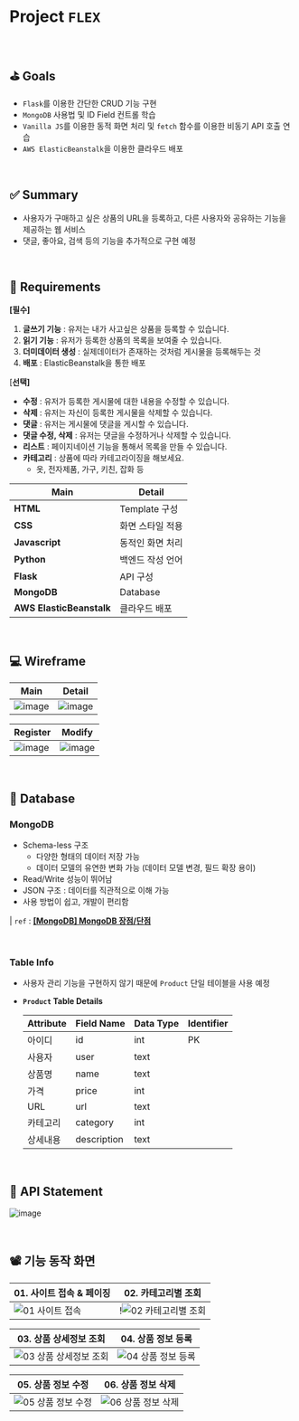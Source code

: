 # Project `FLEX`

<br>

## ⛳ Goals

- `Flask`를 이용한 간단한 CRUD 기능 구현
- `MongoDB` 사용법 및 ID Field 컨트롤 학습
- `Vanilla JS`를 이용한 동적 화면 처리 및 `fetch` 함수를 이용한 비동기 API 호출 연습
- `AWS ElasticBeanstalk`을 이용한 클라우드 배포

<br>

## ✅ Summary

- 사용자가 구매하고 싶은 상품의 URL을 등록하고, 다른 사용자와 공유하는 기능을 제공하는 웹 서비스
- 댓글, 좋아요, 검색 등의 기능을 추가적으로 구현 예정

<br>

## 📑 Requirements

**[필수]**

1. **글쓰기 기능** : 유저는 내가 사고싶은 상품을 등록할 수 있습니다. 
2. **읽기 기능** : 유저가 등록한 상품의 목록을 보여줄 수 있습니다.
3. **더미데이터 생성** : 실제데이터가 존재하는 것처럼 게시물을 등록해두는 것
4. **배포** : ElasticBeanstalk을 통한 배포

[**선택]** 

- **수정**  : 유저가 등록한 게시물에 대한 내용을 수정할 수 있습니다.
- **삭제** : 유저는 자신이 등록한 게시물을 삭제할 수 있습니다.
- **댓글** : 유저는 게시물에 댓글을 게시할 수 있습니다.
- **댓글 수정, 삭제** : 유저는 댓글을 수정하거나 삭제할 수 있습니다.
- **리스트** : 페이지네이션 기능을 통해서 목록을 만들 수 있습니다.
- **카테고리** : 상품에 따라 카테고라이징을 해보세요.
    - 옷, 전자제품, 가구, 키친, 잡화 등


| Main | Detail | 
| --- | --- |
| **HTML** | Template 구성 | 
| **CSS** | 화면 스타일 적용 | 
| **Javascript** | 동적인 화면 처리 | 
| **Python** | 백엔드 작성 언어 | 
| **Flask** | API 구성 | 
| **MongoDB** | Database | 
| **AWS ElasticBeanstalk** | 클라우드 배포 | 

<br>

## 💻 Wireframe

| Main | Detail | 
| --- | --- |
| ![image](https://github.com/25th-Night/flex/assets/104040502/bc9d9b10-802f-40cd-99b8-daef3c7f5311) | ![image](https://github.com/25th-Night/flex/assets/104040502/8ece2c3d-b429-4b43-9fb1-37a8ea38406f) |

| Register | Modify | 
| --- | --- |
| ![image](https://github.com/25th-Night/flex/assets/104040502/8207025d-44f8-4e3b-830c-a338267603b2) | ![image](https://github.com/25th-Night/flex/assets/104040502/09bc1521-943b-4a97-8e90-c87e34eaa688) |

<br>

## 💭 Database

### MongoDB

- Schema-less 구조
    - 다양한 형태의 데이터 저장 가능
    - 데이터 모델의 유연한 변화 가능 (데이터 모델 변경, 필드 확장 용이)
- Read/Write 성능이 뛰어남
- JSON 구조 : 데이터를 직관적으로 이해 가능
- 사용 방법이 쉽고, 개발이 편리함

| `ref` : ****[[MongoDB] MongoDB 장점/단점](https://tychejin.tistory.com/349)****

<br>

### Table Info

- 사용자 관리 기능을 구현하지 않기 때문에 `Product` 단일 테이블을 사용 예정
- **`Product` Table Details**
    
    
    | Attribute | Field Name | Data Type | Identifier |
    | --- | --- | --- | --- |
    | 아이디 | id | int | PK |
    | 사용자 | user | text |  |
    | 상품명 | name | text |  |
    | 가격 | price | int |  |
    | URL | url | text |  |
    | 카테고리 | category | int |  |
    | 상세내용 | description | text |  |

<br>

## 📝 API Statement

![image](https://user-images.githubusercontent.com/104040502/236858547-3aaa1bbe-b696-4e04-85ec-8ca208b80482.png)

<br>

## 📽 기능 동작 화면

| 01. 사이트 접속 & 페이징 | 02. 카테고리별 조회 | 
| --- | --- |
| ![01  사이트 접속](https://github.com/25th-Night/flex/assets/104040502/fd1c8829-f01e-480d-b2dd-c67671396ddb)  | !![02  카테고리별 조회](https://github.com/25th-Night/flex/assets/104040502/c8706889-8e73-4be6-9c07-1b7985583fdc)  |

| 03. 상품 상세정보 조회 | 04. 상품 정보 등록 | 
| --- | --- |
| ![03  상품 상세정보 조회](https://github.com/25th-Night/flex/assets/104040502/6fceb5a5-f345-470c-9fd3-34cd818ec564) | ![04  상품 정보 등록](https://github.com/25th-Night/flex/assets/104040502/e5b46fcc-7e2a-4c39-b52b-1a18bba267c9) |

| 05. 상품 정보 수정 | 06. 상품 정보 삭제 | 
| --- | --- |
| ![05  상품 정보 수정](https://github.com/25th-Night/flex/assets/104040502/81232d5c-63b8-4511-b0b9-daa9bceb887a) | ![06  상품 정보 삭제](https://github.com/25th-Night/flex/assets/104040502/bb9b0a5b-68a1-432a-877e-8bc4454fc15b) |
